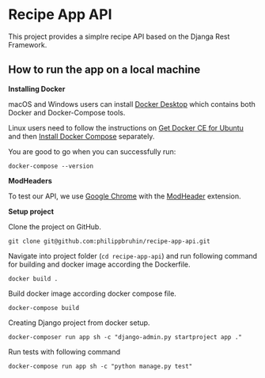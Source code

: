 # Recipe App API
This project provides a simplre recipe API based on the Djanga Rest Framework.

## How to run the app on a local machine

**Installing Docker**

macOS and Windows users can install [Docker Desktop](https://www.docker.com/products/docker-desktop) which contains both Docker and Docker-Compose tools.

Linux users need to follow the instructions on [Get Docker CE for Ubuntu](https://docs.docker.com/install/linux/docker-ce/ubuntu/) and then [Install Docker Compose](https://docs.docker.com/compose/install/) separately.

You are good to go when you can successfully run:

`docker-compose --version`

**ModHeaders**

To test our API, we use [Google Chrome](https://www.google.com/chrome/) with the [ModHeader](https://chrome.google.com/webstore/detail/modheader/idgpnmonknjnojddfkpgkljpfnnfcklj?hl=en) extension.

**Setup project**

Clone the project on GitHub.
```
git clone git@github.com:philippbruhin/recipe-app-api.git
```

Navigate into project folder (`cd recipe-app-api`) and run following command for building and docker image according the Dockerfile.
```
docker build .
```

Build docker image according docker compose file.
```
docker-compose build
```

Creating Django project from docker setup.
```
docker-composer run app sh -c "django-admin.py startproject app ."
```

Run tests with following command
```
docker-compose run app sh -c "python manage.py test"
```
